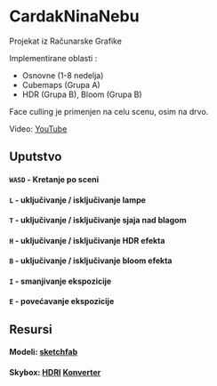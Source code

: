 # CardakNinaNebu

Projekat iz Računarske Grafike

Implementirane oblasti :
 - Osnovne (1-8 nedelja)
 - Cubemaps (Grupa A)
 - HDR (Grupa B), Bloom (Grupa B)

Face culling je primenjen na celu scenu, osim na drvo.

Video: [YouTube](/*link*/)

## Uputstvo

####  `WASD` - Kretanje po sceni

####  `L` - uključivanje / isključivanje lampe

####  `T` - uključivanje / isključivanje sjaja nad blagom

####  `H` -  uključivanje / isključivanje HDR efekta

####  `B` -  uključivanje / isključivanje bloom efekta

####  `I` - smanjivanje ekspozicije

####  `E` - povećavanje ekspozicije

## Resursi

#### Modeli: [sketchfab](sketchfab.com) 
#### Skybox: [HDRI](https://polyhaven.com/) [Konverter](https://matheowis.github.io/HDRI-to-CubeMap/)

